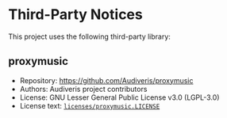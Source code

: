 # Third-Party Notices

This project uses the following third-party library:

## proxymusic

- Repository: https://github.com/Audiveris/proxymusic
- Authors: Audiveris project contributors
- License: GNU Lesser General Public License v3.0 (LGPL-3.0)
- License text: [`licenses/proxymusic.LICENSE`](licenses/proxymusic.LICENSE)
